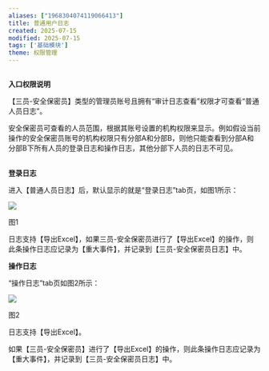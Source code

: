 ```yaml
---
aliases: ["1968304074119066413"]
title: 普通用户日志
created: 2025-07-15
modified: 2025-07-15
tags: ['基础模块']
theme: 权限管理
---
```


##

**入口权限说明**

【三员-安全保密员】类型的管理员账号且拥有“审计日志查看”权限才可查看“普通人员日志”。

安全保密员可查看的人员范围，根据其账号设置的机构权限来显示。例如假设当前操作的安全保密员账号的机构权限只有分部A和分部B，则他只能查看到分部A和分部B下所有人员的登录日志和操作日志，其他分部下人员的日志不可见。

##

**登录日志**

进入【普通人员日志】后，默认显示的就是“登录日志”tab页，如图1所示：

![](7a4b6a12727ceff7a0c25dfb7bbc931e.jpg)

图1

日志支持【导出Excel】，如果三员-安全保密员进行了【导出Excel】的操作，则此条操作日志应记录为【重大事件】，并记录到【三员-安全保密员日志】中。

**操作日志**

“操作日志”tab页如图2所示：

![](998dfd1f1f8620c3dcd6d63242a4b6ac.jpg)

图2

日志支持【导出Excel】。

如果【三员-安全保密员】进行了【导出Excel】的操作，则此条操作日志应记录为【重大事件】，并记录到【三员-安全保密员日志】中。